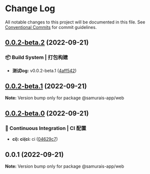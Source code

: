 # Change Log

All notable changes to this project will be documented in this file.
See [Conventional Commits](https://conventionalcommits.org) for commit guidelines.

## [0.0.2-beta.2](https://github.com/samurais-app/samurais-app/compare/v0.0.2-beta.1...v0.0.2-beta.2) (2022-09-21)


### 📦‍ Build System | 打包构建

* **测试log:** v0.0.2-beta.1 ([4aff542](https://github.com/samurais-app/samurais-app/commit/4aff5423ca356c559a9b088541e6440906264e32))



## [0.0.2-beta.1](https://github.com/samurais-app/samurais-app/compare/v0.0.2-beta.0...v0.0.2-beta.1) (2022-09-21)

**Note:** Version bump only for package @samurais-app/web





## [0.0.2-beta.0](https://github.com/samurais-app/samurais-app/compare/v0.0.1...v0.0.2-beta.0) (2022-09-21)


### 👷 Continuous Integration | CI 配置

* **ci): ci(ci:** ci ([04629c7](https://github.com/samurais-app/samurais-app/commit/04629c7231a656307a4212fd200297790517be33))



## 0.0.1 (2022-09-21)

**Note:** Version bump only for package @samurais-app/web
